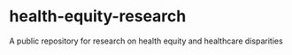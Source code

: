 # health-equity-research
A public repository for research on health equity and healthcare disparities
